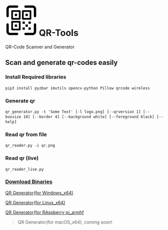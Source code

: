 # ![icon](icon.png) QR-Tools
QR-Code Scanner and Generator

## Scan and generate qr-codes easily
### Install Required libraries
```
pip3 install pyzbar imutils opencv-python Pillow qrcode wireless
```
### Generate qr
```
qr_generator.py -t 'Some Text' [-l logo.png] [--qrversion 1] [--boxsize 10] [--border 4] [--background white] [--foreground black] [--help]
```

### Read qr from file
```
qr_reader.py -i qr.png
```

### Read qr (live)
```
qr_reader_live.py
```

### [Download Binaries](https://github.com/coder12341/qr-tools/releases)

[QR Generator(for Windows_x64)](https://github.com/coder12341/qr-tools/releases/download/1.0/qr_generator_win_x64.exe)

[QR Generator(for Linux_x64)](https://github.com/coder12341/qr-tools/releases/download/1.0/qr_generator_deb_x64)

[QR Generator(for RAspberry pi_armhf](https://github.com/coder12341/qr-tools/releases/download/1.0/qr_generator_linux_armhf)

> QR Generator(for macOS_x64), coming soon!
> 
